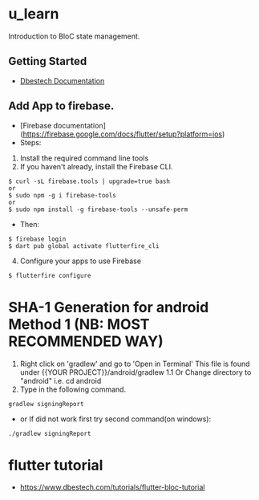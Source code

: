 # u_learn

Introduction to BloC state management.

## Getting Started

- [Dbestech Documentation](https://www.dbestech.com/tutorials/online-learning-course-app-tutorial)

## Add App to firebase.
- [Firebase documentation] (https://firebase.google.com/docs/flutter/setup?platform=ios)
- Steps:
1. Install the required command line tools
2. If you haven't already, install the Firebase CLI.
```
$ curl -sL firebase.tools | upgrade=true bash
or
$ sudo npm -g i firebase-tools
or 
$ sudo npm install -g firebase-tools --unsafe-perm
```
- Then:
```
$ firebase login
$ dart pub global activate flutterfire_cli
```
4. Configure your apps to use Firebase
```
$ flutterfire configure
```


# SHA-1 Generation for android Method 1 (NB: MOST RECOMMENDED WAY)
1. Right click on 'gradlew' and go to 'Open in Terminal' This file is found under {{YOUR PROJECT}}/android/gradlew
   1.1 Or Change directory to "android" i.e. cd android
2. Type in the following command.
```
gradlew signingReport
```
- or If did not work first try second command(on windows):
```
./gradlew signingReport
```

# flutter tutorial
- https://www.dbestech.com/tutorials/flutter-bloc-tutorial